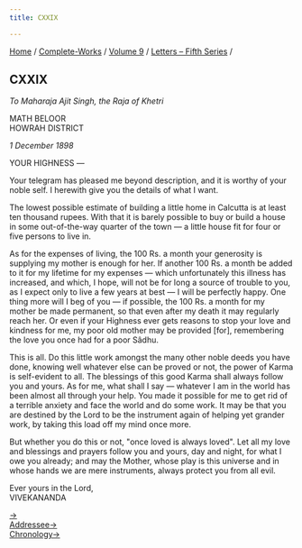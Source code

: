 ```yaml
---
title: CXXIX

---
```



[Home](../../../index.htm) / [Complete-Works](../../complete_works.htm)
/ [Volume 9](../volume_9_contents.htm) / [Letters – Fifth
Series](letters_fifth_series_contents.htm) /



## CXXIX

*To Maharaja Ajit Singh, the Raja of Khetri*

MATH BELOOR  
HOWRAH DISTRICT

*1 December 1898*

YOUR HIGHNESS —

Your telegram has pleased me beyond description, and it is worthy of
your noble self. I herewith give you the details of what I want.

The lowest possible estimate of building a little home in Calcutta is at
least ten thousand rupees. With that it is barely possible to buy or
build a house in some out-of-the-way quarter of the town — a little
house fit for four or five persons to live in.

As for the expenses of living, the 100 Rs. a month your generosity is
supplying my mother is enough for her. If another 100 Rs. a month be
added to it for my lifetime for my expenses — which unfortunately this
illness has increased, and which, I hope, will not be for long a source
of trouble to you, as I expect only to live a few years at best — I will
be perfectly happy. One thing more will I beg of you — if possible, the
100 Rs. a month for my mother be made permanent, so that even after my
death it may regularly reach her. Or even if your Highness ever gets
reasons to stop your love and kindness for me, my poor old mother may be
provided \[for\], remembering the love you once had for a poor Sâdhu.

This is all. Do this little work amongst the many other noble deeds you
have done, knowing well whatever else can be proved or not, the power of
Karma is self-evident to all. The blessings of this good Karma shall
always follow you and yours. As for me, what shall I say — whatever I am
in the world has been almost all through your help. You made it possible
for me to get rid of a terrible anxiety and face the world and do some
work. It may be that you are destined by the Lord to be the instrument
again of helping yet grander work, by taking this load off my mind once
more.

But whether you do this or not, "once loved is always loved". Let all my
love and blessings and prayers follow you and yours, day and night, for
what I owe you already; and may the Mother, whose play is this universe
and in whose hands we are mere instruments, always protect you from all
evil.

Ever yours in the Lord,  
VIVEKANANDA

[→](130_margot.htm)  
[Addressee→](../../volume_5/epistles_first_series/088_your_highness.htm)  
[Chronology→](../../volume_5/epistles_first_series/088_your_highness.htm)


